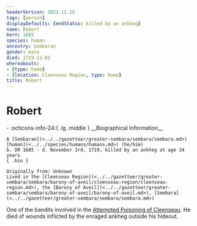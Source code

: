 ```yaml
---
headerVersion: 2023.11.25
tags: [person]
displayDefaults: {endStatus: killed by an ankheg}
name: Robert
born: 1685
species: human
ancestry: Sembaran
gender: male
died: 1719-11-03
whereabouts:
- {type: home}
- {location: Cleenseau Region, type: home}
title: Robert
---
```

# Robert
<div class="grid cards ext-narrow-margin ext-one-column" markdown>
- :octicons-info-24:{ .lg .middle } __Biographical Information__

    A [Sembaran](<../../gazetteer/greater-sembara/sembara/sembara.md>) [human](<../../species/humans/humans.md>) (he/him)  
    b. DR 1685 - d. November 3rd, 1719, killed by an ankheg at age 34 years  
    { .bio }

    Originally from: Unknown
    Lived in the [Cleenseau Region](<../../gazetteer/greater-sembara/sembara/barony-of-aveil/cleenseau-region/cleenseau-region.md>), the [Barony of Aveil](<../../gazetteer/greater-sembara/sembara/barony-of-aveil/barony-of-aveil.md>), [Sembara](<../../gazetteer/greater-sembara/sembara/sembara.md>)
</div>


One of the bandits involved in the [Attempted Poisoning of Cleenseau](<../../events/1700s/1719/11/attempted-poisoning-of-cleenseau.md>). He died of wounds inflicted by the enraged ankheg outside his hideout.